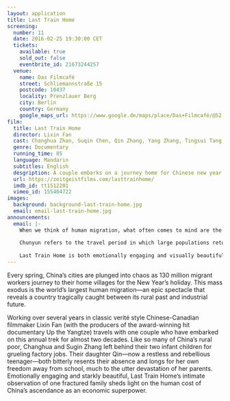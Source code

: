 ```yaml
---
layout: application
title: Last Train Home
screening:
  number: 11
  date: 2016-02-25 19:30:00 CET
  tickets:
    available: true
    sold_out: false
    eventbrite_id: 21673244257
  venue:
    name: Das Filmcafé
    street: Schliemannstraße 15
    postcode: 10437
    locality: Prenzlauer Berg
    city: Berlin
    country: Germany
    google_maps_url: https://www.google.de/maps/place/Das+Filmcafé/@52.543592,13.41985,17z/data=!4m6!1m3!3m2!1s0x47a84dff985f5863:0x6730066f8aa942d6!2sDas+Filmcafé!3m1!1s0x47a84dff985f5863:0x6730066f8aa942d6
film:
  title: Last Train Home
  director: Lixin Fan
  cast: Changhua Zhan, Suqin Chen, Qin Zhang, Yang Zhang, Tingsui Tang
  genre: Documentary
  running_time: 85
  language: Mandarin
  subtitles: English
  desgription: A couple embarks on a journey home for Chinese new year along with 130 million other migrant workers, to reunite with their children and struggle for a future. Their unseen story plays out as China soars towards being a world superpower.
  url: https://zeitgeistfilms.com/lasttrainhome/
  imdb_id: tt1512201
  vimeo_id: 155404722
images:
  background: background-last-train-home.jpg
  email: email-last-train-home.jpg
announcements:
  email: |-
    When we think of human migration, what often comes to mind are the perilous journeys made by refugees fleeing war-torn homes.  However, this month’s film shines a spotlight on a different form of human migration—Chunyun.
    
    Chunyun refers to the travel period in which large populations return home for Chinese New Year.  Known as the world’s largest annual human migration, the number of passenger journeys for this year was projected to be over 2.9 billion.
    
    Last Train Home is both emotionally engaging and visually beautiful, a film I’m humbled to have the pleasure of sharing with you.
---
```

Every spring, China’s cities are plunged into chaos as 130 million migrant workers journey to their home villages for the New Year’s holiday. This mass exodus is the world’s largest human migration—an epic spectacle that reveals a country tragically caught between its rural past and industrial future.

Working over several years in classic verité style Chinese-Canadian filmmaker Lixin Fan (with the producers of the award-winning hit documentary Up the Yangtze) travels with one couple who have embarked on this annual trek for almost two decades. Like so many of China’s rural poor, Changhua and Sugin Zhang left behind their two infant children for grueling factory jobs. Their daughter Qin—now a restless and rebellious teenager—both bitterly resents their absence and longs for her own freedom away from school, much to the utter devastation of her parents. Emotionally engaging and starkly beautiful, Last Train Home’s intimate observation of one fractured family sheds light on the human cost of China’s ascendance as an economic superpower.

